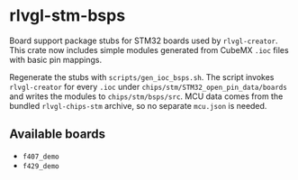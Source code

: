 <!--
chips/stm/bsps/README.md - STM32 BSP stub generation notes.
-->
# rlvgl-stm-bsps

Board support package stubs for STM32 boards used by `rlvgl-creator`.
This crate now includes simple modules generated from CubeMX `.ioc`
files with basic pin mappings.

Regenerate the stubs with `scripts/gen_ioc_bsps.sh`. The script invokes
`rlvgl-creator` for every `.ioc` under
`chips/stm/STM32_open_pin_data/boards` and writes the modules to
`chips/stm/bsps/src`. MCU data comes from the bundled `rlvgl-chips-stm`
archive, so no separate `mcu.json` is needed.

## Available boards

- `f407_demo`
- `f429_demo`
